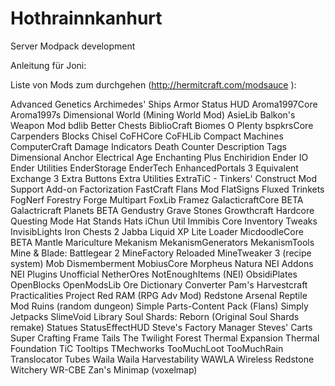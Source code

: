 Hothrainnkanhurt
================

Server Modpack development

Anleitung für Joni:


Liste von Mods zum durchgehen (http://hermitcraft.com/modsauce ):

Advanced Genetics
Archimedes' Ships
Armor Status HUD
Aroma1997Core
Aroma1997s Dimensional World (Mining World Mod)
AsieLib
Balkon's Weapon Mod
bdlib
Better Chests
BiblioCraft
Biomes O Plenty
bspkrsCore
Carpenders Blocks
Chisel
CoFHCore
CoFHLib
Compact Machines
ComputerCraft
Damage Indicators
Death Counter
Description Tags
Dimensional Anchor
Electrical Age
Enchanting Plus
Enchiridion
Ender IO
Ender Utilities
EnderStorage
EnderTech
EnhancedPortals 3
Equivalent Exchange 3
Extra Buttons
Extra Utilities
ExtraTiC - Tinkers' Construct Mod Support Add-on
Factorization
FastCraft
Flans Mod
FlatSigns
Fluxed Trinkets
FogNerf
Forestry
Forge Multipart
FoxLib
Framez
GalacticraftCore BETA
Galactricraft Planets BETA
Gendustry
Grave Stones
Growthcraft
Hardcore Questing Mode
Hat Stands
Hats
iChun Util
Immibis Core
Inventory Tweaks
InvisibLights
Iron Chests 2
Jabba
Liquid XP
Lite Loader
MicdoodleCore BETA
Mantle
Mariculture
Mekanism
MekanismGenerators
MekanismTools
Mine & Blade: Battlegear 2
MineFactory Reloaded
MineTweaker 3 (recipe system)
Mob Dismemberment
MobiusCore
Morpheus
Natura
NEI Addons
NEI Plugins Unofficial
NetherOres
NotEnoughItems (NEI)
ObsidiPlates
OpenBlocks
OpenModsLib
Ore Dictionary Converter
Pam's Harvestcraft
Practicalities
Project Red
RAM (RPG Adv Mod)
Redstone Arsenal
Reptile Mod
Ruins (random dungeon)
Simple Parts-Content Pack (Flans)
Simply Jetpacks
SlimeVoid Library
Soul Shards: Reborn (Original Soul Shards remake)
Statues
StatusEffectHUD
Steve's Factory Manager
Steves' Carts
Super Crafting Frame
Tails
The Twilight Forest
Thermal Expansion
Thermal Foundation
TiC Tooltips
TMechworks
TooMuchLoot
TooMuchRain
Translocator
Tubes
Waila
Waila Harvestability
WAWLA
Wireless Redstone
Witchery
WR-CBE
Zan's Minimap (voxelmap)